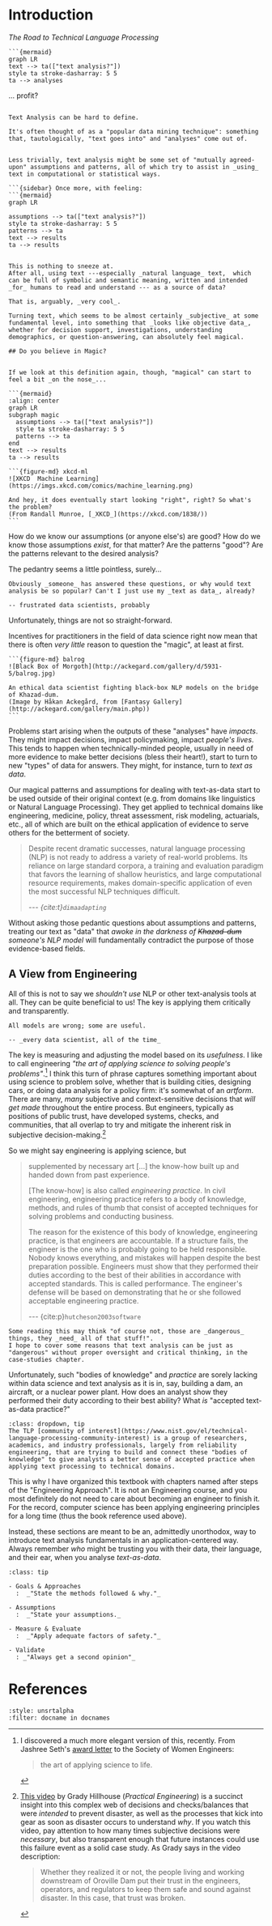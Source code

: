 # Introduction

_The Road to Technical Language Processing_


```{sidebar} Text analysis?
```{mermaid}
graph LR
text --> ta(["text analysis?"])
style ta stroke-dasharray: 5 5
ta --> analyses
```

... profit?
```

Text Analysis can be hard to define.

It's often thought of as a "popular data mining technique": something that, tautologically, "text goes into" and "analyses" come out of. 


Less trivially, text analysis might be some set of "mutually agreed-upon" assumptions and patterns, all of which try to assist in _using_ text in computational or statistical ways.

```{sidebar} Once more, with feeling: 
```{mermaid} 
graph LR

assumptions --> ta(["text analysis?"])
style ta stroke-dasharray: 5 5
patterns --> ta
text --> results 
ta --> results
```
```

This is nothing to sneeze at. 
After all, using text ---especially _natural language_ text,  which can be full of symbolic and semantic meaning, written and intended _for_ humans to read and understand --- as a source of data? 

That is, arguably, _very cool_. 

Turning text, which seems to be almost certainly _subjective_ at some fundamental level, into something that _looks like objective data_, whether for decision support, investigations, understanding demographics, or question-answering, can absolutely feel magical. 

## Do you believe in Magic?
 

If we look at this definition again, though, "magical" can start to feel a bit _on the nose_...

```{mermaid}
:align: center
graph LR
subgraph magic
  assumptions --> ta(["text analysis?"])
  style ta stroke-dasharray: 5 5
  patterns --> ta
end
text --> results
ta --> results
```

````{margin} 
```{figure-md} xkcd-ml
![XKCD  Machine Learning](https://imgs.xkcd.com/comics/machine_learning.png)

And hey, it does eventually start looking "right", right? So what's the problem? 
(From Randall Munroe, [_XKCD_](https://xkcd.com/1838/))
```
````

How do we know our assumptions (or anyone else's) are good? 
How do we know those assumptions _exist_, for that matter? 
Are the patterns "good"? 
Are the patterns relevant to the desired analysis? 

The pedantry seems a little pointless, surely... 

```{epigraph}
Obviously _someone_ has answered these questions, or why would text analysis be so popular? Can't I just use my _text as data_, already?

-- frustrated data scientists, probably
```

Unfortunately, things are not so straight-forward. 

Incentives for practitioners in the field of data science right now mean that there is often _very little_ reason to question the "magic", at least at first. 


````{margin} Black Box of Morgoth
```{figure-md} balrog
![Black Box of Morgoth](http://ackegard.com/gallery/d/5931-5/balrog.jpg)

An ethical data scientist fighting black-box NLP models on the bridge of Khazad-dum. 
(Image by Håkan Ackegård, from [Fantasy Gallery](http://ackegard.com/gallery/main.php))
```
````

Problems start arising when the outputs of these "analyses" have _impacts_. 
They might impact decisions, impact policymaking, impact _people's lives_. 
This tends to happen when technically-minded people, usually in need of more evidence to make better decisions (bless their heart!), start to turn to new "types" of data for answers. 
They might, for instance, turn to _text as data_. 

Our magical patterns and assumptions for dealing with text-as-data start to be used outside of their original context (e.g. from domains like linguistics or Natural Language Processing).
They get applied to technical domains like engineering, medicine, policy, threat assessment, risk modeling, actuarials, etc., all of which are built on the ethical application of evidence to serve others for the betterment of society.

>Despite recent dramatic successes, natural language processing (NLP) is not ready to address a variety of real-world problems. 
>Its reliance on large standard corpora, a training and evaluation paradigm that favors the learning of shallow heuristics, and large computational resource requirements, makes domain-specific application of even the most successful NLP techniques difficult.
>
> --- _{cite:t}`dimaadapting`_

Without asking those pedantic questions about assumptions and patterns, treating our text as "data" that _awoke in the darkness of ~~Khazad-dum~~ someone's NLP model_ will fundamentally contradict the purpose of those evidence-based fields.  




## A View from Engineering

All of this is not to say we _shouldn't use_ NLP or other text-analysis tools at all. 
They can be quite beneficial to us! 
The key is applying them critically and transparently. 

```{epigraph}
All models are wrong; some are useful.

-- _every data scientist, all of the time_
```


The key is measuring and adjusting the model based on its _usefulness_.
I like to call engineering _"the art of applying science to solving people's problems"_.[^artofscience] 
I think this turn of phrase captures something important about using science to problem solve, whether that is building cities, designing cars, or doing data analysis for a policy firm: it's somewhat of an _artform_. 
There are many, _many_ subjective and context-sensitive decisions that _will get made_ throughout the entire process. 
But engineers, typically as positions of public trust, have developed systems, checks, and communities, that all overlap to try and mitigate the inherent risk in subjective decision-making.[^practicalengineer] 


[^artofscience]: I discovered a much more elegant version of this, recently. 
    From Jashree Seth's [award letter](https://alltogether.swe.org/2021/01/the-art-of-applying-science-to-life/) 
    to the Society of Women Engineers:
    
    > the art of applying science to life.

[^practicalengineer]: 
    [This video](https://www.youtube.com/watch?v=jxNM4DGBRMU) by Grady Hillhouse (_Practical Engineering_) is a succinct insight into this complex web of decisions and checks/balances that were _intended_ to prevent disaster, as well as the processes that kick into gear as soon as disaster occurs to understand _why_. 
    If you watch this video, pay attention to how many times subjective decisions were _necessary_, but also transparent enough that future instances could use this failure event as a solid case study. 
    As Grady says in the video description: 
    
    > Whether they realized it or not, the people living and working downstream of Oroville Dam put their trust in the engineers, operators, and regulators to keep them safe and sound against disaster. 
    > In this case, that trust was broken.

So we might say engineering is applying science, but 

> supplemented by necessary art [...] the know-how built up and handed down from past experience. 
> 
> [The know-how] is also called _engineering practice_. 
> In civil engineering, engineering practice refers to a body of knowledge, methods, and rules of thumb that consist of accepted techniques for solving problems and conducting business.
>
> The reason for the existence of this body of knowledge, engineering practice, is that engineers are accountable. 
> If a structure fails, the engineer is the one who is probably going to be held responsible.
> Nobody knows everything, and mistakes will happen despite the best preparation possible. 
> Engineers must show that they performed their duties according to the best of their abilities in accordance with accepted standards. 
> This is called performance. 
> The engineer's defense will be based on demonstrating that he or she followed acceptable engineering practice.
> 
> --- {cite:p}`hutcheson2003software`

```{margin}
Some reading this may think "of course not, those are _dangerous_ things, they _need_ all of that stuff!". 
I hope to cover some reasons that text analysis can be just as "dangerous" without proper oversight and critical thinking, in the case-studies chapter. 
```

Unfortunately, such "bodies of knowledge" and _practice_ are sorely lacking within data science and text analysis as it is in, say, building a dam, an aircraft, or a nuclear power plant. 
How does an analyst show they performed their duty according to their best ability? 
What _is_ "accepted text-as-data practice?"

```{admonition} Technical Language Processing (TLP) Community of Interest
:class: dropdown, tip
The TLP [community of interest](https://www.nist.gov/el/technical-language-processing-community-interest) is a group of researchers, academics, and industry professionals, largely from reliability engineering, that are trying to build and connect these "bodies of knowledge" to give analysts a better sense of accepted practice when applying text processing to technical domains. 
```

This is why I have organized this textbook with chapters named after steps of the "Engineering Approach". 
It is not an Engineering course, and you most definitely do not need to care about becoming an engineer to finish it. For the record, computer science has been applying engineering principles for a long time (thus the book reference used above).

Instead, these sections are meant to be an, admittedly unorthodox, way to introduce text analysis fundamentals in an application-centered way. 
Always remember _who_ might be trusting you with their data, their language, and their ear, when you analyse _text-as-data_. 

```{admonition} Steps in Practicing the _Engineering Approach_
:class: tip

- Goals & Approaches
  :  _"State the methods followed & why."_

- Assumptions
  :  _"State your assumptions._

- Measure & Evaluate 
  :  _"Apply adequate factors of safety."_

- Validate
  : _"Always get a second opinion"_

```

# References
```{bibliography}
:style: unsrtalpha
:filter: docname in docnames
```
